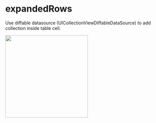 # expandedRows
Use diffable datasource (UICollectionViewDiffableDataSource) to add collection inside table cell.


<img src="https://github.com/ninasaveljeva/expandedRows/assets/17843794/f42e91f6-ef9a-410f-bbf3-3f99133367ac" width="260" />
